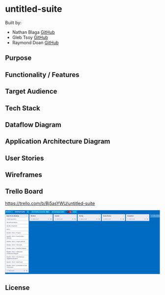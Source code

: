 # untitled-suite



Built by:

- Nathan Blaga [GitHub](https://github.com/NJBLAGA)
- Gleb Tsoy [GitHub](https://github.com/Gleebo)
- Raymond Doan [GitHub](https://github.com/raymonddoan)

## Purpose

## Functionality / Features

## Target Audience

## Tech Stack

## Dataflow Diagram

## Application Architecture Diagram

## User Stories

## Wireframes

## Trello Board

https://trello.com/b/Bj5asYWU/untitled-suite

![trello-01](./docs/trello-01.png)

## License

